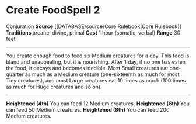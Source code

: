 ﻿---
component:
- Somatic
- Verbal
heighten: 4th, 6th, 8th
heighten_level: 2, 4, 6, 8
id: '52'
level: '2'
name: Create Food
range: 30 feet
rarity: Common
school: Conjuration
source: '[[DATABASE/source/Core Rulebook|Core Rulebook]]'
tradition:
- Arcane
- Divine
- Primal
trait:
- '[[DATABASE/trait/Conjuration|Conjuration]]'
type: Spell

---
# Create Food<span class="item-type">Spell 2</span>

<span class="item-trait">Conjuration</span>
**Source** [[DATABASE/source/Core Rulebook|Core Rulebook]] 
**Traditions** arcane, divine, primal
**Cast** 1 hour (somatic, verbal)
**Range** 30 feet

---
You create enough food to feed six Medium creatures for a day. This food is bland and unappealing, but it is nourishing. After 1 day, if no one has eaten the food, it decays and becomes inedible. Most Small creatures eat one-quarter as much as a Medium creature (one-sixteenth as much for most Tiny creatures), and most Large creatures eat 10 times as much (100 times as much for Huge creatures and so on).

---
**Heightened (4th)** You can feed 12 Medium creatures.
**Heightened (6th)** You can feed 50 Medium creatures.
**Heightened (8th)** You can feed 200 Medium creatures.